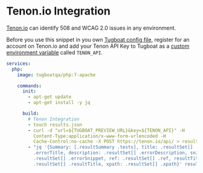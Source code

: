 # Tenon.io Integration

[Tenon.io](https://tenon.io) can identify 508 and WCAG 2.0 issues in any
environment.

Before you use this snippet in you own
[Tugboat config file](../../setting-up-tugboat/index.md#create-a-tugboat-config-file),
register for an account on Tenon.io and add your Tenon API Key to Tugboat as a
[custom environment variable](../../setting-up-services/reference-environment-variables/index.md#custom-environment-variables)
called `TENON_API`.

```yaml
services:
  php:
    image: tugboatqa/php:7-apache

    commands:
      init:
        - apt-get update
        - apt-get install -y jq

      build:
        # Tenon Integration
        - touch results.json
        - curl -d "url=${TUGBOAT_PREVIEW_URL}&key=${TENON_API}" -H
          Content-Type:application/x-www-form-urlencoded -H
          Cache-Control:no-cache -X POST https://tenon.io/api/ > results.json
        - "jq '{Summary: [.resultSummary .tests], title: .resultSet[]
          .errorTitle, description: .resultSet[] .errorDescription, snippet:
          .resultSet[] .errorSnippet, ref: .resultSet[] .ref, resultTitle:
          .resultSet[] .resultTitle, xpath: .resultSet[] .xpath}' results.json"
```

